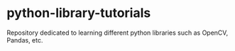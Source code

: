 # python-library-tutorials
 Repository dedicated to learning different python libraries such as OpenCV, Pandas, etc. 
